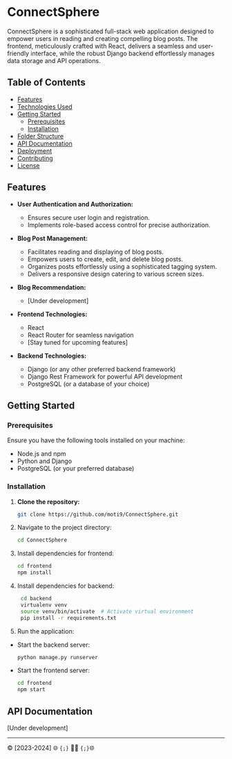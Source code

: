 # ConnectSphere

ConnectSphere is a sophisticated full-stack web application designed to empower users in reading and creating compelling blog posts. The frontend, meticulously crafted with React, delivers a seamless and user-friendly interface, while the robust Django backend effortlessly manages data storage and API operations.

## Table of Contents

- [Features](#features)
- [Technologies Used](#technologies-used)
- [Getting Started](#getting-started)
  - [Prerequisites](#prerequisites)
  - [Installation](#installation)
- [Folder Structure](#folder-structure)
- [API Documentation](#api-documentation)
- [Deployment](#deployment)
- [Contributing](#contributing)
- [License](#license)

## Features

- **User Authentication and Authorization:**

  - Ensures secure user login and registration.
  - Implements role-based access control for precise authorization.

- **Blog Post Management:**

  - Facilitates reading and displaying of blog posts.
  - Empowers users to create, edit, and delete blog posts.
  - Organizes posts effortlessly using a sophisticated tagging system.
  - Delivers a responsive design catering to various screen sizes.

- **Blog Recommendation:**

  - [Under development]

- **Frontend Technologies:**

  - React
  - React Router for seamless navigation
  - [Stay tuned for upcoming features]

- **Backend Technologies:**
  - Django (or any other preferred backend framework)
  - Django Rest Framework for powerful API development
  - PostgreSQL (or a database of your choice)

## Getting Started

### Prerequisites

Ensure you have the following tools installed on your machine:

- Node.js and npm
- Python and Django
- PostgreSQL (or your preferred database)

### Installation

1. **Clone the repository:**

   ```bash
   git clone https://github.com/moti9/ConnectSphere.git

   ```

2. Navigate to the project directory:
   ```bash
   cd ConnectSphere
   ```
3. Install dependencies for frontend:

   ```bash
   cd frontend
   npm install
   ```

4. Install dependencies for backend:

   ```bash
    cd backend
    virtualenv venv
    source venv/bin/activate  # Activate virtual environment
    pip install -r requirements.txt
   ```

5. Run the application:

- Start the backend server:

    ```bash
    python manage.py runserver
    ```

- Start the frontend server:

    ```bash
    cd frontend
    npm start
    ```

## API Documentation

[Under development]


--- 


© [2023-2024]  🌐️ `{;}` 🧑‍💻️ `{;}`🌐️

